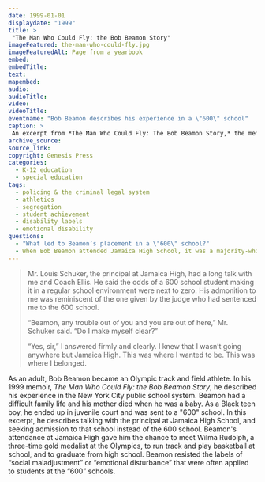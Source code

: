 ```yaml
---
date: 1999-01-01
displaydate: "1999"
title: >
 "The Man Who Could Fly: the Bob Beamon Story"
imageFeatured: the-man-who-could-fly.jpg
imageFeaturedAlt: Page from a yearbook
embed: 
embedTitle: 
text: 
mapembed: 
audio: 
audioTitle: 
video: 
videoTitle: 
eventname: "Bob Beamon describes his experience in a \"600\" school"
caption: >
 An excerpt from *The Man Who Could Fly: The Bob Beamon Story,* the memoir of former New York City school student and Olympic athlete Bob Beamon. Image is a page from the Jamaica High School yearbook from 1966. Robert Beamon is pictured in the second to last row. in this yearbook page, Beamon is the only Black student, highlighting the lack of racial diversity at Jamaica High School.
archive_source: 
source_link: 
copyright: Genesis Press
categories:
  - K-12 education
  - special education
tags:
  - policing & the criminal legal system
  - athletics
  - segregation
  - student achievement
  - disability labels
  - emotional disability
questions:
  - "What led to Beamon’s placement in a \"600\" school?"
  - When Bob Beamon attended Jamaica High School, it was a majority-white school. How do you think that might have shaped his experience there?
---
```


> Mr. Louis Schuker, the principal at Jamaica High, had a long talk with me and Coach Ellis. He said the odds of a 600 school student making it in a regular school environment were next to zero. His admonition to me was reminiscent of the one given by the judge who had sentenced me to the 600 school.
>
> “Beamon, any trouble out of you and you are out of here,” Mr. Schuker said. “Do I make myself clear?”
>
> “Yes, sir,” I answered firmly and clearly. I knew that I wasn’t going anywhere but Jamaica High. This was where I wanted to be. This was where I belonged.

As an adult, Bob Beamon became an Olympic track and field athlete. In his 1999 memoir, *The Man Who Could Fly: the Bob Beamon Story*, he described his experience in the New York City public school system. Beamon had a difficult family life and his mother died when he was a baby. As a Black teen boy, he ended up in juvenile court and was sent to a "600" school. In this excerpt, he describes talking with the principal at Jamaica High School, and seeking admission to that school instead of the 600 school.  Beamon's attendance at Jamaica High gave him the chance to meet Wilma Rudolph, a three-time gold medalist at the Olympics, to run track and play basketball at school, and to graduate from high school. Beamon resisted the labels of “social maladjustment” or “emotional disturbance” that were often applied to students at the “600” schools.
